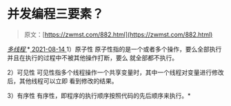 <!--yml
category: 未分类
date: 0001-01-01 00:00:00
--->

# 并发编程三要素？

> 原文：[https://zwmst.com/882.html](https://zwmst.com/882.html)

   [ *多线程* ](https://zwmst.com/%e5%a4%9a%e7%ba%bf%e7%a8%8b)*[ <time datetime="2021-08-14T09:31:03+08:00"> 2021-08-14 </time> ](https://zwmst.com/882.html)  1）原子性 原子性指的是一个或者多个操作，要么全部执行并且在执行的过程中不被其他操作打断，要么 就全部都不执行。

2）可见性 可见性指多个线程操作一个共享变量时，其中一个线程对变量进行修改后，其他线程可以立即 看到修改的结果。

3）有序性 有序性，即程序的执行顺序按照代码的先后顺序来执行。*